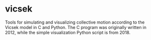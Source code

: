 # vicsek
Tools for simulating and visualizing collective motion according to the Vicsek model in C and Python. The C program was originally written in 2012, while the simple visualization Python script is from 2018.
